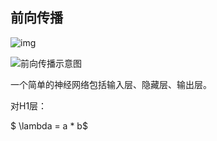 ## 前向传播



![img](https://img-blog.csdn.net/20170919162604453?watermark/2/text/aHR0cDovL2Jsb2cuY3Nkbi5uZXQvZ3VveXVuZmVpMjA=/font/5a6L5L2T/fontsize/400/fill/I0JBQkFCMA==/dissolve/70/gravity/Center)

![前向传播示意图](https://img-blog.csdn.net/20160515204217870)

一个简单的神经网络包括输入层、隐藏层、输出层。

对H1层：

$ \lambda = a * b​$